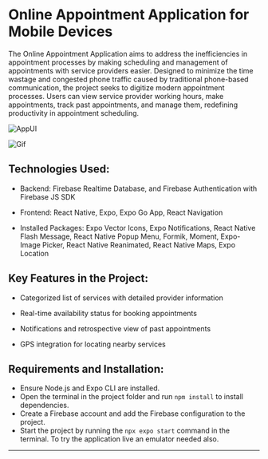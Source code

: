 # Online Appointment Application for Mobile Devices

The Online Appointment Application aims to address the inefficiencies in appointment processes by making scheduling and management of appointments with service providers easier. Designed to minimize the time wastage and congested phone traffic caused by traditional phone-based communication, the project seeks to digitize modern appointment processes. Users can view service provider working hours, make appointments, track past appointments, and manage them, redefining productivity in appointment scheduling.

![AppUI](/appointmentAppwithReactNative/assets/appUI.jpg)

![Gif](/appointmentAppwithReactNative/assets/appGif.gif)

## Technologies Used:

* Backend: Firebase Realtime Database, and Firebase Authentication with Firebase JS SDK

* Frontend: React Native, Expo, Expo Go App, React Navigation

* Installed Packages: Expo Vector Icons, Expo Notifications, React Native Flash Message, React Native Popup Menu, Formik, Moment, Expo-Image Picker, React Native Reanimated, React Native Maps, Expo Location


## Key Features in the Project:

* Categorized list of services with detailed provider information

* Real-time availability status for booking appointments

* Notifications and retrospective view of past appointments

* GPS integration for locating nearby services


## Requirements and Installation:

* Ensure Node.js and Expo CLI are installed.
* Open the terminal in the project folder and run `npm install` to install dependencies.
* Create a Firebase account and add the Firebase configuration to the project.
* Start the project by running the `npx expo start` command in the terminal. To try the application live an emulator needed also.

---

